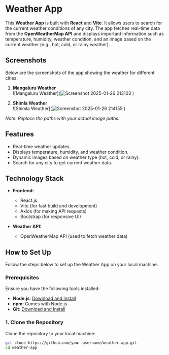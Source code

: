 # Weather App

This **Weather App** is built with **React** and **Vite**. It allows users to search for the current weather conditions of any city. The app fetches real-time data from the **OpenWeatherMap API** and displays important information such as temperature, humidity, weather condition, and an image based on the current weather (e.g., hot, cold, or rainy weather).

## Screenshots

Below are the screenshots of the app showing the weather for different cities:

1. **Mangaluru Weather**  
   ![Mangaluru Weather](![Screenshot 2025-01-26 213103](https://github.com/user-attachments/assets/ff17fb0a-e28f-4672-aa83-d99d0c30bfd1)
)

2. **Shimla Weather**  
   ![Shimla Weather](![Screenshot 2025-01-26 214155](https://github.com/user-attachments/assets/2a9e3d4e-970f-4860-af8e-685a3ce8c3fd)
)

*Note: Replace the paths with your actual image paths.*

## Features

- Real-time weather updates.
- Displays temperature, humidity, and weather condition.
- Dynamic images based on weather type (hot, cold, or rainy).
- Search for any city to get current weather data.

## Technology Stack

- **Frontend:**
  - React.js
  - Vite (for fast build and development)
  - Axios (for making API requests)
  - Bootstrap (for responsive UI)

- **Weather API:**
  - OpenWeatherMap API (used to fetch weather data)

## How to Set Up

Follow the steps below to set up the Weather App on your local machine.

### Prerequisites

Ensure you have the following tools installed:

- **Node.js**: [Download and Install](https://nodejs.org/)
- **npm**: Comes with Node.js
- **Git**: [Download and Install](https://git-scm.com/)

### 1. Clone the Repository

Clone the repository to your local machine:

```bash
git clone https://github.com/your-username/weather-app.git
cd weather-app
